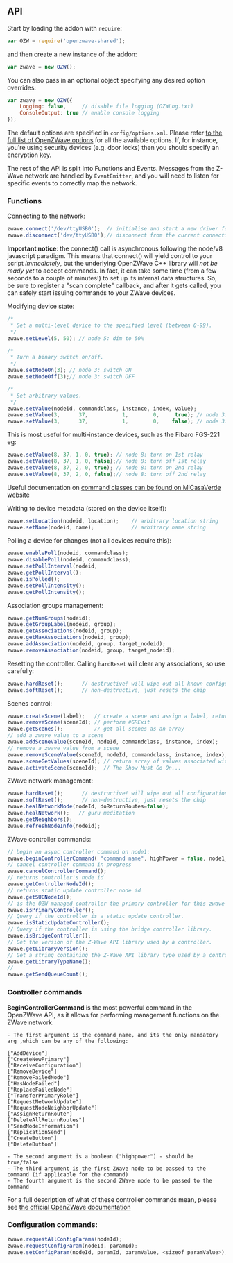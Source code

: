 ## API

Start by loading the addon with `require`: 
```js
var OZW = require('openzwave-shared');
```
and then create a new instance of the addon:
```js
var zwave = new OZW();
```
You can also pass in an optional object specifying any desired option overrides:
```js
var zwave = new OZW({
	Logging: false,		// disable file logging (OZWLog.txt)
    ConsoleOutput: true // enable console logging
});
```
The default options are specified in `config/options.xml`. Please refer 
[to the full list of OpenZWave options](https://github.com/OpenZWave/open-zwave/wiki/Config-Options)
for all the available options. If, for instance, you're using security devices 
(e.g. door locks) then you should specify an encryption key.

The rest of the API is split into Functions and Events.  Messages from the
Z-Wave network are handled by `EventEmitter`, and you will need to listen for
specific events to correctly map the network.

### Functions

Connecting to the network:
```js
zwave.connect('/dev/ttyUSB0');  // initialise and start a new driver for a USB ZWave controller
zwave.disconnect('dev/ttyUSB0');// disconnect from the current connection
```
**Important notice**: the connect() call is asynchronous following the 
node/v8 javascript paradigm.  This means that connect() will yield
control to your script *immediately*, but the underlying OpenZWave C++ 
library will *not be ready yet* to accept commands. 
In fact, it can take some time (from a few seconds to a couple of 
minutes!) to set up its internal data structures. So, be sure to 
register a "scan complete" callback, and after it gets called, you can 
safely start issuing commands to your ZWave devices.

Modifying device state:
```js
/*
 * Set a multi-level device to the specified level (between 0-99).
 */
zwave.setLevel(5, 50); // node 5: dim to 50%

/*
 * Turn a binary switch on/off.
 */
zwave.setNodeOn(3); // node 3: switch ON
zwave.setNodeOff(3);// node 3: switch OFF

/*
 * Set arbitrary values.
 */
zwave.setValue(nodeid, commandclass, instance, index, value);
zwave.setValue(3,      37,           1,        0,     true); // node 3: turn on (the hard way)
zwave.setValue(3,      37,           1,        0,    false); // node 3: turn off (the hard way)
```

This is most useful for multi-instance devices, such as the Fibaro FGS-221 eg:
```js
zwave.setValue(8, 37, 1, 0, true); // node 8: turn on 1st relay
zwave.setValue(8, 37, 1, 0, false);// node 8: turn off 1st relay
zwave.setValue(8, 37, 2, 0, true); // node 8: turn on 2nd relay
zwave.setValue(8, 37, 2, 0, false);// node 8: turn off 2nd relay
```
Useful documentation on [command classes can be found on MiCasaVerde website](http://wiki.micasaverde.com/index.php/ZWave_Command_Classes)

Writing to device metadata (stored on the device itself):
```js
zwave.setLocation(nodeid, location);    // arbitrary location string
zwave.setName(nodeid, name);            // arbitrary name string
```

Polling a device for changes (not all devices require this):
```js
zwave.enablePoll(nodeid, commandclass);
zwave.disablePoll(nodeid, commandclass);
zwave.setPollInterval(nodeid, 
zwave.getPollInterval();
zwave.isPolled();
zwave.setPollIntensity();
zwave.getPollIntensity();
```

Association groups management:
```js
zwave.getNumGroups(nodeid);
zwave.getGroupLabel(nodeid, group);
zwave.getAssociations(nodeid, group);
zwave.getMaxAssociations(nodeid, group);
zwave.addAssociation(nodeid, group, target_nodeid); 
zwave.removeAssociation(nodeid, group, target_nodeid);
```

Resetting the controller.  Calling `hardReset` will clear any associations, so use
carefully:
```js
zwave.hardReset();      // destructive! will wipe out all known configuration
zwave.softReset();      // non-destructive, just resets the chip
```

Scenes control:
```js
zwave.createScene(label); 	// create a scene and assign a label, return its numeric id.
zwave.removeScene(sceneId); // perform #GRExit
zwave.getScenes();			// get all scenes as an array
// add a zwave value to a scene
zwave.addSceneValue(sceneId, nodeId, commandclass, instance, index);
// remove a zwave value from a scene
zwave.removeSceneValue(sceneId, nodeId, commandclass, instance, index);
zwave.sceneGetValues(sceneId); // return array of values associated with this scene
zwave.activateScene(sceneId);  // The Show Must Go On...
```

ZWave network management:
```js
zwave.hardReset();      // destructive! will wipe out all configuration stored in the chip
zwave.softReset();      // non-destructive, just resets the chip
zwave.healNetworkNode(nodeId, doReturnRoutes=false);
zwave.healNetwork();   // guru meditation
zwave.getNeighbors();
zwave.refreshNodeInfo(nodeid); 
```

ZWave controller commands:
```js
// begin an async controller command on node1:
zwave.beginControllerCommand( "command name", highPower = false, node1_id, node2_id = null);  
// cancel controller command in progress 
zwave.cancelControllerCommand(); 
// returns controller's node id
zwave.getControllerNodeId();
// returns static update controller node id
zwave.getSUCNodeId();
// is the OZW-managed controller the primary controller for this zwave network?
zwave.isPrimaryController();
// Query if the controller is a static update controller.
zwave.isStaticUpdateController();
// Query if the controller is using the bridge controller library.
zwave.isBridgeController();
// Get the version of the Z-Wave API library used by a controller.
zwave.getLibraryVersion();
// Get a string containing the Z-Wave API library type used by a controller
zwave.getLibraryTypeName();
// 
zwave.getSendQueueCount();
```

### Controller commands
**BeginControllerCommand** is the most powerful command in the OpenZWave API, as it allows for performing management functions on the ZWave network.

    - The first argument is the command name, and its the only mandatory arg ,which can be any of the following:
    
```
["AddDevice"]
["CreateNewPrimary"]
["ReceiveConfiguration"]
["RemoveDevice"]
["RemoveFailedNode"]
["HasNodeFailed"]
["ReplaceFailedNode"]
["TransferPrimaryRole"]
["RequestNetworkUpdate"]
["RequestNodeNeighborUpdate"]
["AssignReturnRoute"]
["DeleteAllReturnRoutes"]
["SendNodeInformation"]
["ReplicationSend"]
["CreateButton"]
["DeleteButton"]
```


    - The second argument is a boolean ("highpower") - should be true/false
    - The third argument is the first ZWave node to be passed to the command (if applicable for the command)
    - The fourth argument is the second ZWave node to be passed to the command

For a full description of what of these controller commands mean, please see
[the official OpenZWave documentation](http://www.openzwave.com/dev/classOpenZWave_1_1Driver.html#ac1a7f80c64bd9e5147be468b7b5a40d9)

### Configuration commands:
```js
zwave.requestAllConfigParams(nodeId);
zwave.requestConfigParam(nodeId, paramId);
zwave.setConfigParam(nodeId, paramId, paramValue, <sizeof paramValue>);
```
